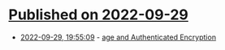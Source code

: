 # [Published on 2022-09-29](index.md)

* [2022-09-29, 19:55:09](https://lobste.rs/s/rg8chp/age_authenticated_encryption) - [age and Authenticated Encryption](https://words.filippo.io/dispatches/age-authentication/)
